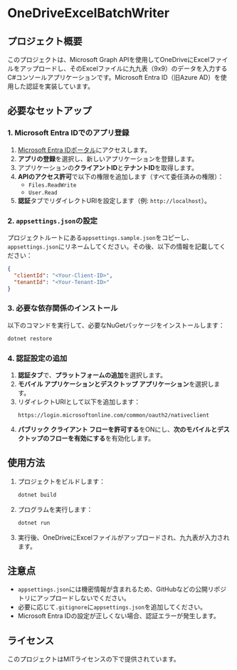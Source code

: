 # OneDriveExcelBatchWriter

## プロジェクト概要
このプロジェクトは、Microsoft Graph APIを使用してOneDriveにExcelファイルをアップロードし、そのExcelファイルに九九表（9x9）のデータを入力するC#コンソールアプリケーションです。Microsoft Entra ID（旧Azure AD）を使用した認証を実装しています。

## 必要なセットアップ

### 1. Microsoft Entra IDでのアプリ登録
1. [Microsoft Entra IDポータル](https://entra.microsoft.com/)にアクセスします。
2. **アプリの登録**を選択し、新しいアプリケーションを登録します。
3. アプリケーションの**クライアントID**と**テナントID**を取得します。
4. **APIのアクセス許可**で以下の権限を追加します（すべて委任済みの権限）：
   - `Files.ReadWrite`
   - `User.Read`
5. **認証**タブでリダイレクトURIを設定します（例: `http://localhost`）。

### 2. `appsettings.json`の設定
プロジェクトルートにある`appsettings.sample.json`をコピーし、`appsettings.json`にリネームしてください。その後、以下の情報を記載してください：
```json
{
  "clientId": "<Your-Client-ID>",
  "tenantId": "<Your-Tenant-ID>"
}
```

### 3. 必要な依存関係のインストール
以下のコマンドを実行して、必要なNuGetパッケージをインストールします：
```bash
dotnet restore
```

### 4. 認証設定の追加
1. **認証タブ**で、**プラットフォームの追加**を選択します。
2. **モバイル アプリケーションとデスクトップ アプリケーション**を選択します。
3. リダイレクトURIとして以下を追加します：
   ```
   https://login.microsoftonline.com/common/oauth2/nativeclient
   ```
4. **パブリック クライアント フローを許可する**をONにし、**次のモバイルとデスクトップのフローを有効にする**を有効化します。

## 使用方法
1. プロジェクトをビルドします：
   ```bash
   dotnet build
   ```
2. プログラムを実行します：
   ```bash
   dotnet run
   ```
3. 実行後、OneDriveにExcelファイルがアップロードされ、九九表が入力されます。

## 注意点
- `appsettings.json`には機密情報が含まれるため、GitHubなどの公開リポジトリにアップロードしないでください。
- 必要に応じて`.gitignore`に`appsettings.json`を追加してください。
- Microsoft Entra IDの設定が正しくない場合、認証エラーが発生します。

## ライセンス
このプロジェクトはMITライセンスの下で提供されています。